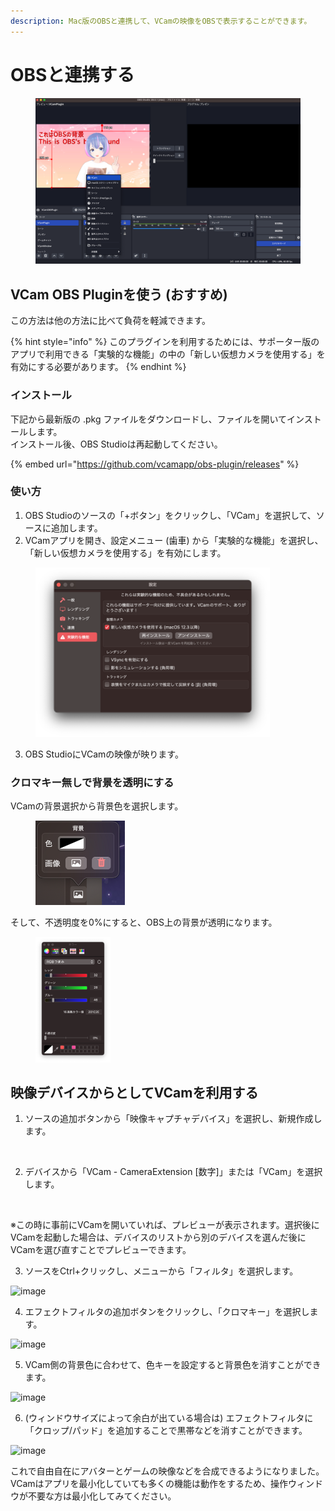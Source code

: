 ```yaml
---
description: Mac版のOBSと連携して、VCamの映像をOBSで表示することができます。
---
```


# OBSと連携する

<figure><img src="../.gitbook/assets/image.png" alt=""><figcaption></figcaption></figure>



## VCam OBS Pluginを使う (おすすめ)

この方法は他の方法に比べて負荷を軽減できます。

{% hint style="info" %}
このプラグインを利用するためには、サポーター版のアプリで利用できる「実験的な機能」の中の「新しい仮想カメラを使用する」を有効にする必要があります。
{% endhint %}

### インストール

下記から最新版の .pkg ファイルをダウンロードし、ファイルを開いてインストールします。\
インストール後、OBS Studioは再起動してください。

{% embed url="https://github.com/vcamapp/obs-plugin/releases" %}

### 使い方

1. OBS Studioのソースの「+ボタン」をクリックし、「VCam」を選択して、ソースに追加します。
2. VCamアプリを開き、設定メニュー (歯車) から「実験的な機能」を選択し、「新しい仮想カメラを使用する」を有効にします。

<figure><img src="../.gitbook/assets/image (10).png" alt="" width="375"><figcaption></figcaption></figure>

3. OBS StudioにVCamの映像が映ります。

### クロマキー無しで背景を透明にする

VCamの背景選択から背景色を選択します。

<figure><img src="../.gitbook/assets/image (11).png" alt="" width="143"><figcaption></figcaption></figure>

そして、不透明度を0%にすると、OBS上の背景が透明になります。

<figure><img src="../.gitbook/assets/image (12).png" alt="" width="120"><figcaption></figcaption></figure>

## 映像デバイスからとしてVCamを利用する

1. ソースの追加ボタンから「映像キャプチャデバイス」を選択し、新規作成します。

<figure><img src="https://user-images.githubusercontent.com/8188636/154320879-44aa4caa-bd56-4775-9529-d54b9afc3c0c.png" alt="" width="375"><figcaption></figcaption></figure>

2. デバイスから「VCam - CameraExtension \[数字]」または「VCam」を選択します。

<figure><img src="https://user-images.githubusercontent.com/8188636/154321293-4dff954a-b815-44b9-9d9e-d1ea65aea34d.png" alt="" width="375"><figcaption></figcaption></figure>

※この時に事前にVCamを開いていれば、プレビューが表示されます。選択後にVCamを起動した場合は、デバイスのリストから別のデバイスを選んだ後にVCamを選び直すことでプレビューできます。

3. ソースをCtrl+クリックし、メニューから「フィルタ」を選択します。

![image](https://user-images.githubusercontent.com/8188636/154321674-cdf851d8-e375-4193-9481-f8f55ce91b64.png)

4. エフェクトフィルタの追加ボタンをクリックし、「クロマキー」を選択します。

![image](https://user-images.githubusercontent.com/8188636/154321774-076ca337-bb98-4911-bb56-359b3c07ee54.png)

5. VCam側の背景色に合わせて、色キーを設定すると背景色を消すことができます。

![image](https://user-images.githubusercontent.com/8188636/154322044-acf1ea4a-37b7-4b88-ae27-bcaa61a405e8.png)

6. (ウィンドウサイズによって余白が出ている場合は) エフェクトフィルタに「クロップ/パッド」を追加することで黒帯などを消すことができます。

![image](https://user-images.githubusercontent.com/8188636/154323204-aa42c68c-3749-49b5-9902-00c2346e953b.png)

これで自由自在にアバターとゲームの映像などを合成できるようになりました。\
VCamはアプリを最小化していても多くの機能は動作をするため、操作ウィンドウが不要な方は最小化してみてください。

